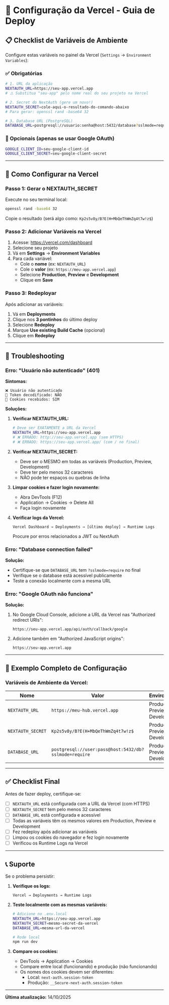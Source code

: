 # 🚀 Configuração da Vercel - Guia de Deploy

## 📋 Checklist de Variáveis de Ambiente

Configure estas variáveis no painel da Vercel (`Settings` → `Environment Variables`):

### ✅ Obrigatórias

```bash
# 1. URL da aplicação
NEXTAUTH_URL=https://seu-app.vercel.app
# ⚠️ Substitua "seu-app" pelo nome real do seu projeto na Vercel

# 2. Secret do NextAuth (gere um novo!)
NEXTAUTH_SECRET=cole-aqui-o-resultado-do-comando-abaixo
# Para gerar: openssl rand -base64 32

# 3. Database URL (PostgreSQL)
DATABASE_URL=postgresql://usuario:senha@host:5432/database?sslmode=require
```

### 📝 Opcionais (apenas se usar Google OAuth)

```bash
GOOGLE_CLIENT_ID=seu-google-client-id
GOOGLE_CLIENT_SECRET=seu-google-client-secret
```

---

## 🔧 Como Configurar na Vercel

### Passo 1: Gerar o NEXTAUTH_SECRET

Execute no seu terminal local:

```bash
openssl rand -base64 32
```

Copie o resultado (será algo como: `Kp2s5v8y/B?E(H+MbQeThWmZq4t7w!z$`)

### Passo 2: Adicionar Variáveis na Vercel

1. Acesse: https://vercel.com/dashboard
2. Selecione seu projeto
3. Vá em **Settings** → **Environment Variables**
4. Para cada variável:
   - Cole o **nome** (ex: `NEXTAUTH_URL`)
   - Cole o **valor** (ex: `https://meu-app.vercel.app`)
   - Selecione **Production**, **Preview** e **Development**
   - Clique em **Save**

### Passo 3: Redeployar

Após adicionar as variáveis:

1. Vá em **Deployments**
2. Clique nos **3 pontinhos** do último deploy
3. Selecione **Redeploy**
4. Marque **Use existing Build Cache** (opcional)
5. Clique em **Redeploy**

---

## 🐛 Troubleshooting

### Erro: "Usuário não autenticado" (401)

**Sintomas:**

```
❌ Usuário não autenticado
🔑 Token decodificado: NÃO
🍪 Cookies recebidos: SIM
```

**Soluções:**

1. **Verificar NEXTAUTH_URL:**

   ```bash
   # Deve ser EXATAMENTE a URL da Vercel
   NEXTAUTH_URL=https://seu-app.vercel.app
   # ❌ ERRADO: http://seu-app.vercel.app (sem HTTPS)
   # ❌ ERRADO: https://seu-app.vercel.app/ (com / no final)
   ```

2. **Verificar NEXTAUTH_SECRET:**

   - Deve ser o MESMO em todas as variáveis (Production, Preview, Development)
   - Deve ter pelo menos 32 caracteres
   - NÃO pode ter espaços ou quebras de linha

3. **Limpar cookies e fazer login novamente:**

   - Abra DevTools (F12)
   - Application → Cookies → Delete All
   - Faça login novamente

4. **Verificar logs da Vercel:**
   ```
   Vercel Dashboard → Deployments → [último deploy] → Runtime Logs
   ```
   Procure por erros relacionados a JWT ou NextAuth

### Erro: "Database connection failed"

**Solução:**

- Certifique-se que `DATABASE_URL` tem `?sslmode=require` no final
- Verifique se o database está acessível publicamente
- Teste a conexão localmente com a mesma URL

### Erro: "Google OAuth não funciona"

**Solução:**

1. No Google Cloud Console, adicione a URL da Vercel nas "Authorized redirect URIs":

   ```
   https://seu-app.vercel.app/api/auth/callback/google
   ```

2. Adicione também em "Authorized JavaScript origins":
   ```
   https://seu-app.vercel.app
   ```

---

## 🎯 Exemplo Completo de Configuração

### Variáveis de Ambiente da Vercel:

| Nome              | Valor                                                 | Environments                     |
| ----------------- | ----------------------------------------------------- | -------------------------------- |
| `NEXTAUTH_URL`    | `https://meu-hub.vercel.app`                          | Production, Preview, Development |
| `NEXTAUTH_SECRET` | `Kp2s5v8y/B?E(H+MbQeThWmZq4t7w!z$`                    | Production, Preview, Development |
| `DATABASE_URL`    | `postgresql://user:pass@host:5432/db?sslmode=require` | Production, Preview, Development |

---

## ✅ Checklist Final

Antes de fazer deploy, certifique-se:

- [ ] `NEXTAUTH_URL` está configurada com a URL da Vercel (com HTTPS)
- [ ] `NEXTAUTH_SECRET` tem pelo menos 32 caracteres
- [ ] `DATABASE_URL` está configurada e acessível
- [ ] Todas as variáveis têm os mesmos valores em Production, Preview e Development
- [ ] Fez redeploy após adicionar as variáveis
- [ ] Limpou os cookies do navegador e fez login novamente
- [ ] Verificou os Runtime Logs na Vercel

---

## 📞 Suporte

Se o problema persistir:

1. **Verifique os logs:**

   ```
   Vercel → Deployments → Runtime Logs
   ```

2. **Teste localmente com as mesmas variáveis:**

   ```bash
   # Adicione no .env.local
   NEXTAUTH_URL=https://seu-app.vercel.app
   NEXTAUTH_SECRET=mesmo-secret-da-vercel
   DATABASE_URL=mesma-url-da-vercel

   # Rode local
   npm run dev
   ```

3. **Compare os cookies:**
   - DevTools → Application → Cookies
   - Compare entre local (funcionando) e produção (não funcionando)
   - Os nomes dos cookies devem ser diferentes:
     - Local: `next-auth.session-token`
     - Produção: `__Secure-next-auth.session-token`

---

**Última atualização:** 14/10/2025

